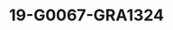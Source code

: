 ---
title: 19-G0067-GRA1324
image: 19-G0067-GRA1324.jpg
brand: graziana-valentini
layout: vestito
---